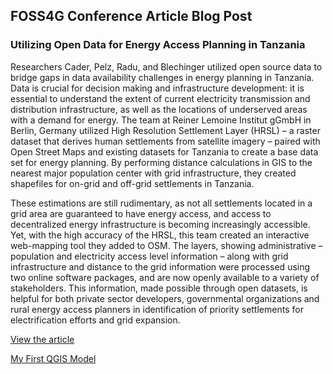 ## FOSS4G Conference Article Blog Post
### Utilizing Open Data for Energy Access Planning in Tanzania

Researchers Cader, Pelz, Radu, and Blechinger utilized open source data to bridge gaps in data availability challenges in energy planning in Tanzania. Data is crucial for decision making and infrastructure development: it is essential to understand the extent of current electricity transmission and distribution infrastructure, as well as the locations of underserved areas with a demand for energy. The team at Reiner Lemoine Institut gGmbH in Berlin, Germany utilized High Resolution Settlement Layer (HRSL) – a raster dataset that derives human settlements from satellite imagery – paired with Open Street Maps and existing datasets for Tanzania to create a base data set for energy planning. By performing distance calculations in GIS to the nearest major population center with grid infrastructure, they created shapefiles for on-grid and off-grid settlements in Tanzania. 


These estimations are still rudimentary, as not all settlements located in a grid area are guaranteed to have energy access, and access to decentralized energy infrastructure is becoming increasingly accessible. Yet, with the high accuracy of the HRSL, this team created an interactive web-mapping tool they added to OSM. The layers, showing administrative – population and electricity access level information – along with grid infrastructure and distance to the grid information were processed using two online software packages, and are now openly available to a variety of stakeholders. This information, made possible through open datasets, is helpful for both private sector developers, governmental organizations and rural energy access planners in identification of priority settlements for electrification efforts and grid expansion. 

[View the article](https://www.int-arch-photogramm-remote-sens-spatial-inf-sci.net/XLII-4-W8/23/2018/isprs-archives-XLII-4-W8-23-2018.pdf)


[My First QGIS Model](qgismodelDirDis.md)
